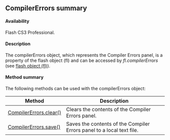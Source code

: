 ## CompilerErrors summary

#### Availability

Flash CS3 Professional.

#### Description

The compilerErrors object, which represents the Compiler Errors panel, is a property of the flash object (fl) and can be accessed by *fl.compilerErrors* (see [flash object (fl)](../flash_object_(fl)/fl_summary.md)).

#### Method summary

The following methods can be used with the compilerErrors object:

| **Method** | **Description** |
| --- | --- |
| [CompilerErrors.clear()](../CompilerErrors_object/CompilerErrors.md) | Clears the contents of the Compiler Errors panel. |
| [CompilerErrors.save()](../CompilerErrors_object/CompilerErrors1.md) | Saves the contents of the Compiler Errors panel to a local text file. |
